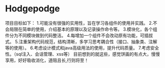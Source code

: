 # Hodgepodge

项目目标如下：
1.可能没有很强的实用性，旨在学习各组件的使用并实践。
2.不会局限在简单的使用，介绍基本的原理以及记录操作命令等。
3.模块化，各个组件分为不同模块做到代码整洁。
4.每增加一个组件不会改动原有功能，可插拔式。
5.注重架构代码规范，结构清晰，多学习思考耦合性（接口、抽象类、注解等的使用）。
6.考虑设计模式和java高级用法的使用，提升代码质量。
7.考虑安全性。（sql注入、会话管理、xss等）
目前想到的就这些，感觉饼画的有点大，慢慢享用，好好吸收消化，道阻且长,行则将至！
